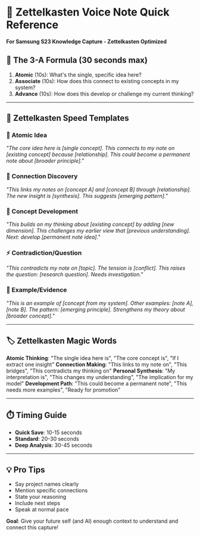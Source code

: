 # 🎤 Zettelkasten Voice Note Quick Reference

**For Samsung S23 Knowledge Capture - Zettelkasten Optimized**

## 🧠 **The 3-A Formula** (30 seconds max)
1. **Atomic** (10s): What's the single, specific idea here?
2. **Associate** (10s): How does this connect to existing concepts in my system?
3. **Advance** (10s): How does this develop or challenge my current thinking?

---

## 📱 **Zettelkasten Speed Templates**

### **💎 Atomic Idea**
*"The core idea here is [single concept]. This connects to my note on [existing concept] because [relationship]. This could become a permanent note about [broader principle]."*

### **🔗 Connection Discovery**
*"This links my notes on [concept A] and [concept B] through [relationship]. The new insight is [synthesis]. This suggests [emerging pattern]."*

### **🌱 Concept Development**
*"This builds on my thinking about [existing concept] by adding [new dimension]. This challenges my earlier view that [previous understanding]. Next: develop [permanent note idea]."*

### **⚡ Contradiction/Question**
*"This contradicts my note on [topic]. The tension is [conflict]. This raises the question: [research question]. Needs investigation."*

### **🎯 Example/Evidence**
*"This is an example of [concept from my system]. Other examples: [note A], [note B]. The pattern: [emerging principle]. Strengthens my theory about [broader concept]."*

---

## 🏷️ **Zettelkasten Magic Words**

**Atomic Thinking**: "The single idea here is", "The core concept is", "If I extract one insight"
**Connection Making**: "This links to my note on", "This bridges", "This contradicts my thinking on"
**Personal Synthesis**: "My interpretation is", "This changes my understanding", "The implication for my model"
**Development Path**: "This could become a permanent note", "This needs more examples", "Ready for promotion"

---

## ⏱️ **Timing Guide**
- **Quick Save**: 10-15 seconds
- **Standard**: 20-30 seconds  
- **Deep Analysis**: 30-45 seconds

---

## 💡 **Pro Tips**
- Say project names clearly
- Mention specific connections
- State your reasoning
- Include next steps
- Speak at normal pace

**Goal**: Give your future self (and AI) enough context to understand and connect this capture!
